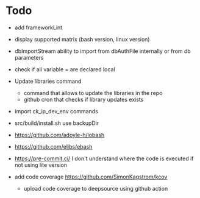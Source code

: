 # Todo

- add frameworkLint
- display supported matrix (bash version, linux version)
- dbImportStream ability to import from dbAuthFile internally or from db
  parameters
- check if all variable = are declared local
- Update libraries command

  - command that allows to update the libraries in the repo
  - github cron that checks if library updates exists

- import ck_ip_dev_env commands
- src/build/install.sh use backupDir
- <https://github.com/adoyle-h/lobash>
- <https://github.com/elibs/ebash>
- <https://pre-commit.ci/> I don't understand where the code is executed if not
  using lite version
- add code coverage <https://github.com/SimonKagstrom/kcov>
  - upload code coverage to deepsource using github action

